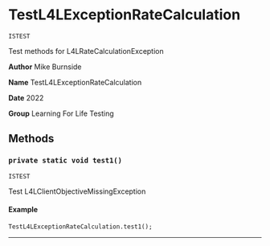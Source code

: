 # TestL4LExceptionRateCalculation

`ISTEST`

Test methods for L4LRateCalculationException


**Author** Mike Burnside


**Name** TestL4LExceptionRateCalculation


**Date** 2022


**Group** Learning For Life Testing

## Methods
### `private static void test1()`

`ISTEST`

Test L4LClientObjectiveMissingException

#### Example
```apex
TestL4LExceptionRateCalculation.test1();
```


---
